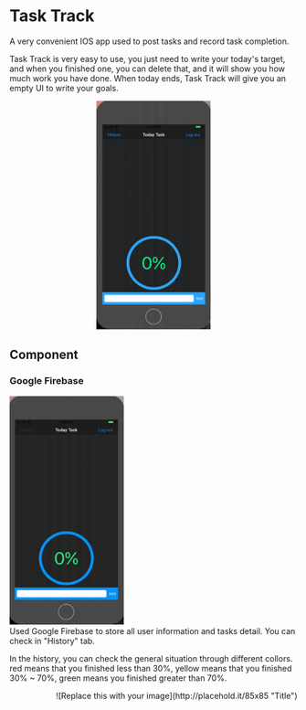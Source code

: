 # Task Track

A very convenient IOS app used to post tasks and record task completion.

Task Track is very easy to use, you just need to write your today's target, and when you finished one, you can delete that, and it will show you how much work you have done. When today ends, Task Track will give you an empty UI to write your goals.

<div align=center><img width="200" height="400" src="https://github.com/JiananWen/Task-Track/blob/master/Image/Intro.gif"/></div>

## Component

### Google Firebase

<div align=left><img width="200" height="400" src="https://github.com/JiananWen/Task-Track/blob/master/Image/Firebase.gif"/></div> Used Google Firebase to store all user information and tasks detail. You can check in "History" tab. 

In the history, you can check the general situation through different collors. red means that you finished less than 30%, yellow means that you finished 30% ~ 70%, green means you finished greater than 70%. 


<div style="float: right">
    ![Replace this with your image](http://placehold.it/85x85 "Title")
</div>










